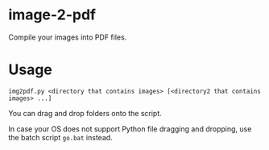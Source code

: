 # image-2-pdf
Compile your images into PDF files.

# Usage
`img2pdf.py <directory that contains images> [<directory2 that contains images> ...]`

You can drag and drop folders onto the script.

In case your OS does not support Python file dragging and dropping, use the batch script `go.bat` instead.
